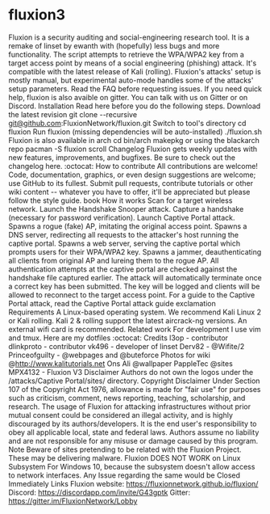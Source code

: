 # fluxion3
Fluxion is a security auditing and social-engineering research tool. It is a remake of linset by ewanth with (hopefully) less bugs and more functionality. The script attempts to retrieve the WPA/WPA2 key from a target access point by means of a social engineering (phishing) attack. It's compatible with the latest release of Kali (rolling). Fluxion's attacks' setup is mostly manual, but experimental auto-mode handles some of the attacks' setup parameters. Read the FAQ before requesting issues.  If you need quick help, fluxion is also avaible on gitter. You can talk with us on Gitter or on Discord. Installation  Read here before you do the following steps. Download the latest revision  git clone --recursive git@github.com:FluxionNetwork/fluxion.git   Switch to tool's directory  cd fluxion   Run fluxion (missing dependencies will be auto-installed)  ./fluxion.sh  Fluxion is also available in arch  cd bin/arch makepkg  or using the blackarch repo  pacman -S fluxion  scroll Changelog  Fluxion gets weekly updates with new features, improvements, and bugfixes. Be sure to check out the changelog here. :octocat: How to contribute  All contributions are welcome! Code, documentation, graphics, or even design suggestions are welcome; use GitHub to its fullest. Submit pull requests, contribute tutorials or other wiki content -- whatever you have to offer, it'll be appreciated but please follow the style guide. book How it works      Scan for a target wireless network.      Launch the Handshake Snooper attack.      Capture a handshake (necessary for password verification).      Launch Captive Portal attack.      Spawns a rogue (fake) AP, imitating the original access point.      Spawns a DNS server, redirecting all requests to the attacker's host running the captive portal.      Spawns a web server, serving the captive portal which prompts users for their WPA/WPA2 key.      Spawns a jammer, deauthenticating all clients from original AP and lureing them to the rogue AP.      All authentication attempts at the captive portal are checked against the handshake file captured earlier.      The attack will automatically terminate once a correct key has been submitted.      The key will be logged and clients will be allowed to reconnect to the target access point.      For a guide to the Captive Portal attack, read the Captive Portal attack guide  exclamation Requirements  A Linux-based operating system. We recommend Kali Linux 2 or Kali rolling. Kali 2 &amp; rolling support the latest aircrack-ng versions. An external wifi card is recommended. Related work  For development I use vim and tmux. Here are my dotfiles :octocat: Credits      l3op - contributor     dlinkproto - contributor     vk496 - developer of linset     Derv82 - @Wifite/2     Princeofguilty - @webpages and @buteforce     Photos for wiki @http://www.kalitutorials.net     Ons Ali @wallpaper     PappleTec @sites     MPX4132 - Fluxion V3  Disclaimer      Authors do not own the logos under the /attacks/Captive Portal/sites/ directory. Copyright Disclaimer Under Section 107 of the Copyright Act 1976, allowance is made for "fair use" for purposes such as criticism, comment, news reporting, teaching, scholarship, and research.      The usage of Fluxion for attacking infrastructures without prior mutual consent could be considered an illegal activity, and is highly discouraged by its authors/developers. It is the end user's responsibility to obey all applicable local, state and federal laws. Authors assume no liability and are not responsible for any misuse or damage caused by this program.  Note      Beware of sites pretending to be related with the Fluxion Project. These may be delivering malware.      Fluxion DOES NOT WORK on Linux Subsystem For Windows 10, because the subsystem doesn't allow access to network interfaces. Any Issue regarding the same would be Closed Immediately  Links  Fluxion website: https://fluxionnetwork.github.io/fluxion/ Discord: https://discordapp.com/invite/G43gptk Gitter: https://gitter.im/FluxionNetwork/Lobby 
